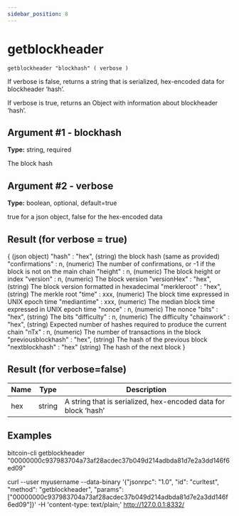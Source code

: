 ```yaml
---
sidebar_position: 8
---
```

# getblockheader

`getblockheader "blockhash" ( verbose )`

If verbose is false, returns a string that is serialized, hex-encoded data for blockheader ‘hash’.

If verbose is true, returns an Object with information about blockheader ‘hash’.

## Argument #1 - blockhash

**Type:** string, required

The block hash

## Argument #2 - verbose

**Type:** boolean, optional, default=true

true for a json object, false for the hex-encoded data

## Result (for verbose = true)

{                                 (json object)
  "hash" : "hex",                 (string) the block hash (same as provided)
  "confirmations" : n,            (numeric) The number of confirmations, or -1 if the block is not on the main chain
  "height" : n,                   (numeric) The block height or index
  "version" : n,                  (numeric) The block version
  "versionHex" : "hex",           (string) The block version formatted in hexadecimal
  "merkleroot" : "hex",           (string) The merkle root
  "time" : xxx,                   (numeric) The block time expressed in UNIX epoch time
  "mediantime" : xxx,             (numeric) The median block time expressed in UNIX epoch time
  "nonce" : n,                    (numeric) The nonce
  "bits" : "hex",                 (string) The bits
  "difficulty" : n,               (numeric) The difficulty
  "chainwork" : "hex",            (string) Expected number of hashes required to produce the current chain
  "nTx" : n,                      (numeric) The number of transactions in the block
  "previousblockhash" : "hex",    (string) The hash of the previous block
  "nextblockhash" : "hex"         (string) The hash of the next block
}

## Result (for verbose=false)

| Name | Type   | Description                                                    |
| ---- | ------ | -------------------------------------------------------------- |
| hex  | string | A string that is serialized, hex-encoded data for block ‘hash’ |

## Examples

bitcoin-cli getblockheader "00000000c937983704a73af28acdec37b049d214adbda81d7e2a3dd146f6ed09"

curl --user myusername --data-binary '{"jsonrpc": "1.0", "id": "curltest", "method": "getblockheader", "params": ["00000000c937983704a73af28acdec37b049d214adbda81d7e2a3dd146f6ed09"]}' -H 'content-type: text/plain;' http://127.0.0.1:8332/